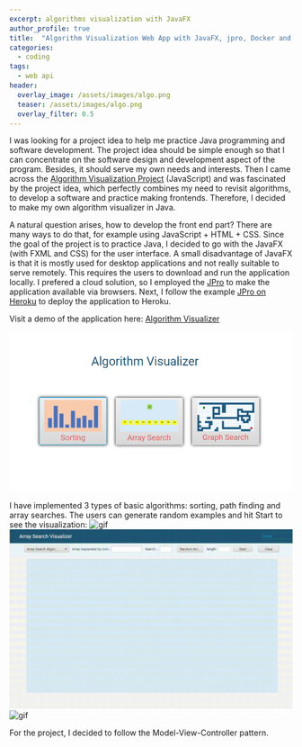 ```yaml
---
excerpt: algorithms visualization with JavaFX
author_profile: true
title:  "Algorithm Visualization Web App with JavaFX, jpro, Docker and Heroku"
categories:
  - coding
tags:
  - web api
header:
  overlay_image: /assets/images/algo.png
  teaser: /assets/images/algo.png
  overlay_filter: 0.5
---
```

I was looking for a project idea to help me practice Java programming and software development. The project idea should be simple enough so that I can concentrate on the software design and development aspect of the program. Besides, it should serve my own needs and interests. Then I came across the [Algorithm Visualization Project](https://clementmihailescu.github.io/Pathfinding-Visualizer/) (JavaScript) and was fascinated by the project idea, which perfectly combines my need to revisit algorithms, to develop a software and practice making frontends. Therefore, I decided to make my own algorithm visualizer in Java.

A natural question arises, how to develop the front end part? There are many ways to do that, for example using JavaScript + HTML + CSS. Since the goal of the project is to practice Java, I decided to go with the JavaFX (with FXML and CSS) for the user interface. A small disadvantage of JavaFX is that it is mostly used for desktop applications and not really suitable to serve remotely. This requires the users to download and run the application locally. I prefered a cloud solution, so I employed the [JPro](https://www.jpro.one/) to make the application available via browsers. Next, I follow the example [JPro on Heroku](https://github.com/FlorianKirmaier/JPro-Heroku) to deploy the application to Heroku.

Visit a demo of the application here: [Algorithm Visualizer](https://algorithm-visualizer-javafx.herokuapp.com/)

![png](/assets/images/algo.png)

I have implemented 3 types of basic algorithms: sorting, path finding and array searches. The users can generate random examples and hit Start to see the visualization:
![gif](/assets/images/algo/graph_cropped.gif)
![gif](/assets/images/algo/search_cropped.gif)
![gif](/assets/images/algo/sort_cropped.gif)


For the project, I decided to follow the Model-View-Controller pattern. 
